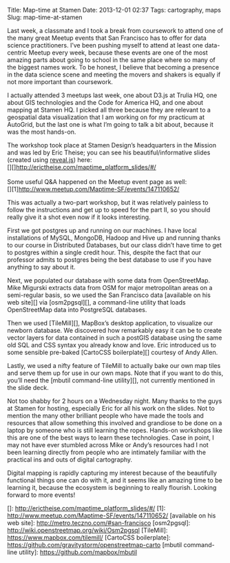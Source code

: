 Title: Map-time at Stamen
Date: 2013-12-01 02:37
Tags: cartography, maps
Slug: map-time-at-stamen

Last week, a classmate and I took a break from
coursework to attend one of the many great Meetup events that San
Francisco has to offer for data science practitioners. I’ve been pushing
myself to attend at least one data-centric Meetup every week, because
these events are one of the most amazing parts about going to school in
the same place where so many of the biggest names work. To be honest, I
believe that becoming a presence in the data science scene and meeting
the movers and shakers is equally if not more important than coursework.

I actually attended 3 meetups last week, one about D3.js at Trulia HQ,
one about GIS technologies and the Code for America HQ, and one about
mapping at Stamen HQ. I picked all three because they are relevant to a
geospatial data visualization that I am working on for my practicum at
AutoGrid, but the last one is what I’m going to talk a bit about,
because it was the most hands-on.

The workshop took place at Stamen Design’s headquarters in the Mission
and was led by Eric Theise; you can see his beautiful/informative slides
(created using [reveal.js][]) here:  
[][]<http://erictheise.com/maptime_platform_slides/#/>  
</a>  
Some useful Q&A happened on the Meetup event page as well:  
[][1]<http://www.meetup.com/Maptime-SF/events/147110652/>  
</a>

This was actually a two-part workshop, but it was relatively painless to
follow the instructions and get up to speed for the part II, so you
should really give it a shot even now if it looks interesting.

First we got postgres up and running on our machines. I have local
installations of MySQL, MongoDB, Hadoop and Hive up and running thanks
to our course in Distributed Databases, but our class didn’t have time
to get to postgres within a single credit hour. This, despite the fact
that our professor admits to postgres being the best database to use if
you have anything to say about it.

Next, we populated our database with some data from OpenStreetMap. Mike
Migurski extracts data from OSM for major metropolitan areas on a
semi-regular basis, so we used the San Francisco data [available on his
web site][] via [osm2pgsql][], a command-line utility that loads
OpenStreetMap data into PostgreSQL databases.

Then we used [TileMill][], MapBox’s desktop application, to visualize
our newborn database. We discovered how remarkably easy it can be to
create vector layers for data contained in such a postGIS database using
the same old SQL and CSS syntax you already know and love. Eric
introduced us to some sensible pre-baked [CartoCSS boilerplate][]
courtesy of Andy Allen.

Lastly, we used a nifty feature of TileMill to actually bake our own map
tiles and serve them up for use in our own maps. Note that if you want
to do this, you’ll need the [mbutil command-line utility][], not
currently mentioned in the slide deck.

Not too shabby for 2 hours on a Wednesday night. Many thanks to the guys
at Stamen for hosting, especially Eric for all his work on the slides.
Not to mention the many other brilliant people who have made the tools
and resources that allow something this involved and grandiose to be
done on a laptop by someone who is still learning the ropes. Hands-on
workshops like this are one of the best ways to learn these
technologies. Case in point, I may not have ever stumbled across Mike or
Andy’s resources had I not been learning directly from people who are
intimately familiar with the practical ins and outs of digital
cartography.

Digital mapping is rapidly capturing my interest because of the
beautifully functional things one can do with it, and it seems like an
amazing time to be learning it, because the ecosystem is beginning to
really flourish. Looking forward to more events!

  [reveal.js]: http://lab.hakim.se/reveal-js/#/
  []: http://erictheise.com/maptime_platform_slides/#/
  [1]: http://www.meetup.com/Maptime-SF/events/147110652/
  [available on his web site]: http://metro.teczno.com/#san-francisco
  [osm2pgsql]: http://wiki.openstreetmap.org/wiki/Osm2pgsql
  [TileMill]: https://www.mapbox.com/tilemill/
  [CartoCSS boilerplate]: https://github.com/gravitystorm/openstreetmap-carto
  [mbutil command-line utility]: https://github.com/mapbox/mbutil
